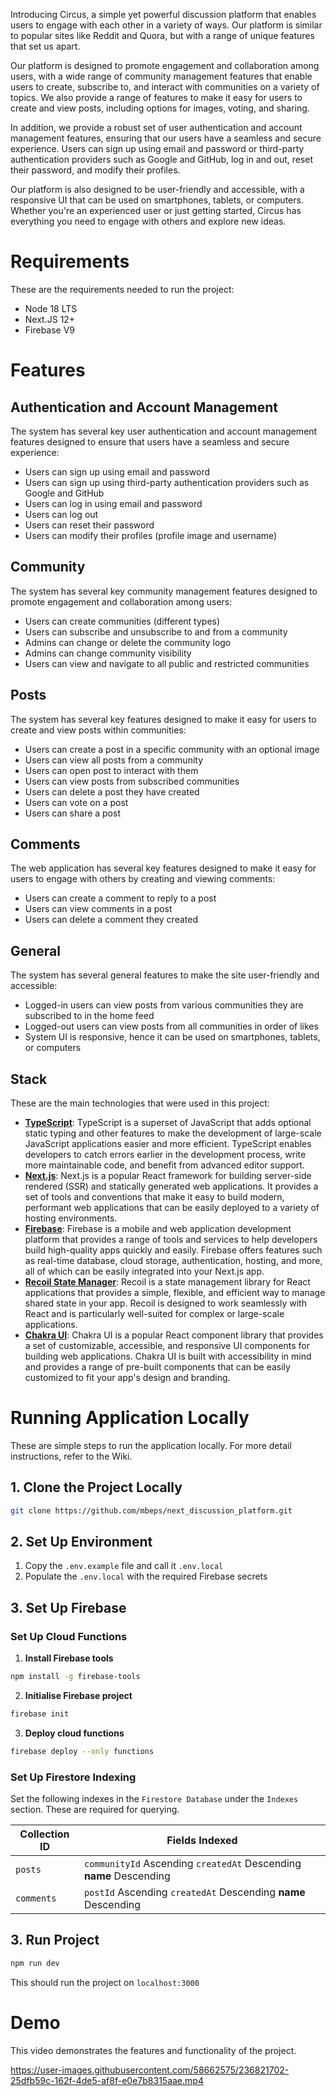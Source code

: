 
Introducing Circus, a simple yet powerful discussion platform that enables users to engage with each other in a variety of ways. Our platform is similar to popular sites like Reddit and Quora, but with a range of unique features that set us apart.

Our platform is designed to promote engagement and collaboration among users, with a wide range of community management features that enable users to create, subscribe to, and interact with communities on a variety of topics. We also provide a range of features to make it easy for users to create and view posts, including options for images, voting, and sharing.

In addition, we provide a robust set of user authentication and account management features, ensuring that our users have a seamless and secure experience. Users can sign up using email and password or third-party authentication providers such as Google and GitHub, log in and out, reset their password, and modify their profiles.

Our platform is also designed to be user-friendly and accessible, with a responsive UI that can be used on smartphones, tablets, or computers. Whether you're an experienced user or just getting started, Circus has everything you need to engage with others and explore new ideas.

# **Requirements**
These are the requirements needed to run the project:
- Node 18 LTS
- Next.JS 12+
- Firebase V9

# **Features**
## **Authentication and Account Management**
The system has several key user authentication and account management features designed to ensure that users have a seamless and secure experience:
- Users can sign up using email and password
- Users can sign up using third-party authentication providers such as Google and GitHub
- Users can log in using email and password
- Users can log out
- Users can reset their password
- Users can modify their profiles (profile image and username)

## **Community**
The system has several key community management features designed to promote engagement and collaboration among users:
- Users can create communities (different types)
- Users can subscribe and unsubscribe to and from a community
- Admins can change or delete the community logo
- Admins can change community visibility
- Users can view and navigate to all public and restricted communities

## **Posts**
The system has several key features designed to make it easy for users to create and view posts within communities:
- Users can create a post in a specific community with an optional image
- Users can view all posts from a community
- Users can open post to interact with them
- Users can view posts from subscribed communities
- Users can delete a post they have created
- Users can vote on a post
- Users can share a post

## **Comments**
The web application has several key features designed to make it easy for users to engage with others by creating and viewing comments:
- Users can create a comment to reply to a post
- Users can view comments in a post
- Users can delete a comment they created

## **General**
The system has several general features to make the site user-friendly and accessible:
- Logged-in users can view posts from various communities they are subscribed to in the home feed
- Logged-out users can view posts from all communities in order of likes
- System UI is responsive, hence it can be used on smartphones, tablets, or computers

## **Stack**
These are the main technologies that were used in this project:
- [**TypeScript**](https://www.typescriptlang.org/): TypeScript is a superset of JavaScript that adds optional static typing and other features to make the development of large-scale JavaScript applications easier and more efficient. TypeScript enables developers to catch errors earlier in the development process, write more maintainable code, and benefit from advanced editor support.
- [**Next.js**](https://nextjs.org/): Next.js is a popular React framework for building server-side rendered (SSR) and statically generated web applications. It provides a set of tools and conventions that make it easy to build modern, performant web applications that can be easily deployed to a variety of hosting environments.
- [**Firebase**](https://firebase.google.com/): Firebase is a mobile and web application development platform that provides a range of tools and services to help developers build high-quality apps quickly and easily. Firebase offers features such as real-time database, cloud storage, authentication, hosting, and more, all of which can be easily integrated into your Next.js app.
- [**Recoil State Manager**](https://recoiljs.org/): Recoil is a state management library for React applications that provides a simple, flexible, and efficient way to manage shared state in your app. Recoil is designed to work seamlessly with React and is particularly well-suited for complex or large-scale applications.
- [**Chakra UI**](https://chakra-ui.com/): Chakra UI is a popular React component library that provides a set of customizable, accessible, and responsive UI components for building web applications. Chakra UI is built with accessibility in mind and provides a range of pre-built components that can be easily customized to fit your app's design and branding.

# **Running Application Locally**
These are simple steps to run the application locally. For more detail instructions, refer to the Wiki. 
## 1. **Clone the Project Locally**
```sh
git clone https://github.com/mbeps/next_discussion_platform.git
```

## 2. **Set Up Environment**
1. Copy the `.env.example` file and call it `.env.local`
2. Populate the `.env.local` with the required Firebase secrets 

## 3. **Set Up Firebase**
### **Set Up Cloud Functions**
1. **Install Firebase tools**
```sh
npm install -g firebase-tools
```

2. **Initialise Firebase project**
```sh
firebase init
```

3. **Deploy cloud functions**
```sh
firebase deploy --only functions
```

### **Set Up Firestore Indexing**
Set the following indexes in the `Firestore Database` under the `Indexes` section. 
These are required for querying.

| Collection ID | Fields Indexed                                                     |
| ------------- | ------------------------------------------------------------------ |
| `posts`       | `communityId` Ascending `createdAt` Descending __name__ Descending |
| `comments`    | `postId` Ascending `createdAt` Descending __name__ Descending      |

## 3. **Run Project**
```sh
npm run dev
```
This should run the project on `localhost:3000`

# **Demo**
This video demonstrates the features and functionality of the project. 

https://user-images.githubusercontent.com/58662575/236821702-25dfb59c-162f-4de5-af8f-e0e7b8315aae.mp4


